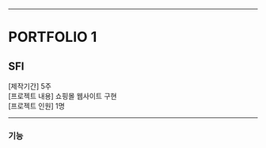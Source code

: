 * * *
# PORTFOLIO 1 
## SFI 

[제작기간] 5주     
[프로젝트 내용] 쇼핑몰 웹사이트 구현    
[프로젝트 인원] 1명    

* * *
### 기능


